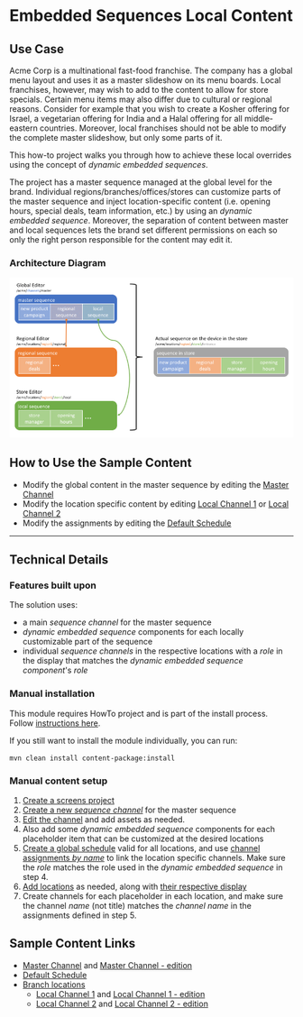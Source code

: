 Embedded Sequences Local Content
================================

Use Case
--------
Acme Corp is a multinational fast-food franchise. The company has a global menu layout and uses it as a master slideshow on its menu boards. Local franchises, however, may wish to add to the content to allow for store specials. Certain menu items may also differ due to cultural or regional reasons. Consider for example that you wish to create a Kosher offering for Israel, a vegetarian offering for India and a Halal offering for all middle-eastern countries. Moreover, local franchises should not be able to modify the complete master slideshow, but only some parts of it.

This how-to project walks you through how to achieve these local overrides using the concept of _dynamic embedded sequences_.

The project has a master sequence managed at the global level for the brand.
Individual regions/branches/offices/stores can customize parts of the master sequence and inject location-specific content (i.e. opening hours, special deals, team information, etc.) by using an _dynamic embedded sequence_. Moreover, the separation of content between master and local sequences lets the brand set different permissions on each so only the right person responsible for the content may edit it.

### Architecture Diagram

![Embedded Sequences Architecture Diagram](diagram.png)

How to Use the Sample Content
-----------------------------

- Modify the global content in the master sequence by editing the [Master Channel](http://localhost:4502/screens.html/content/screens/screens-howto/channels/local-content-subsequence/master)
- Modify the location specific content by editing [Local Channel 1](http://localhost:4502/screens.html/content/screens/screens-howto/locations/local-content-subsequence/branch-office-1/local) or [Local Channel 2](http://localhost:4502/screens.html/content/screens/screens-howto/locations/local-content-subsequence/branch-office-2/local)
- Modify the assignments by editing the [Default Schedule](http://localhost:4502/screens/dashboard/schedule.html/content/screens/screens-howto/schedules/local-content--default-schedule)

---

Technical Details
-----------------

### Features built upon

The solution uses:
- a main _sequence channel_ for the master sequence
- _dynamic embedded sequence_ components for each locally customizable part of the sequence
- individual _sequence channels_ in the respective locations with a _role_ in the display that matches the _dynamic embedded sequence component_'s _role_

### Manual installation

This module requires HowTo project and is part of the install process. Follow [instructions here](../../README.md).

If you still want to install the module individually, you can run:

```
mvn clean install content-package:install
```

### Manual content setup

1. [Create a screens project](https://helpx.adobe.com/experience-manager/6-4/sites/authoring/using/creating-a-screens-project.html)
0. [Create a new _sequence channel_](https://helpx.adobe.com/experience-manager/6-4/sites/authoring/using/managing-channels.html#CreatingaNewChannel) for the master sequence
0. [Edit the channel](https://helpx.adobe.com/experience-manager/6-4/sites/authoring/using/managing-channels.html#WorkingwithChannels) and add assets as needed.
0. Also add some _dynamic embedded sequence_ components for each placeholder item that can be customized at the desired locations
0. [Create a global schedule](https://helpx.adobe.com/experience-manager/6-4/sites/authoring/using/managing-schedules.html#CreatingaSchedule) valid for all locations, and use [channel assignments _by name_](https://helpx.adobe.com/experience-manager/6-4/sites/authoring/using/channel-assignment.html) to link the location specific channels. Make sure the _role_ matches the role used in the _dynamic embedded sequence_ in step 4.
0. [Add locations](https://helpx.adobe.com/experience-manager/6-4/sites/authoring/using/managing-locations.html#CreatingaNewLocation) as needed, along with [their respective display](https://helpx.adobe.com/experience-manager/6-4/sites/authoring/using/managing-displays.html#CreatingaNewDisplay)
0. Create channels for each placeholder in each location, and make sure the channel _name_ (not title) matches the _channel name_ in the assignments defined in step 5.


Sample Content Links
--------------------

+ [Master Channel](http://localhost:4502/screens.html/content/screens/screens-howto/channels/local-content-subsequence/master) and [Master Channel - edition](http://localhost:4502/editor.html/content/screens/screens-howto/channels/local-content-subsequence/master.html)
+ [Default Schedule](http://localhost:4502/screens/dashboard/schedule.html/content/screens/screens-howto/schedules/local-content--default-schedule)
+ [Branch locations](http://localhost:4502/screens.html/content/screens/screens-howto/locations/local-content-subsequence)
    + [Local Channel 1](http://localhost:4502/screens.html/content/screens/screens-howto/locations/local-content-subsequence/branch-office-1/local)
    and [Local Channel 1 - edition](http://localhost:4502/editor.html/content/screens/screens-howto/locations/local-content-subsequence/branch-office-1/local.html)
    + [Local Channel 2](http://localhost:4502/screens.html/content/screens/screens-howto/locations/local-content-subsequence/branch-office-2/local) and [Local Channel 2 - edition](http://localhost:4502/editor.html/content/screens/screens-howto/locations/local-content-subsequence/branch-office-2/local.html)
